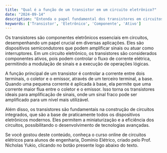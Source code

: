 ```yaml
---
title: "Qual é a função de um transistor em um circuito eletrônico?"
date: "2024-09-14"
description: "Entenda o papel fundamental dos transistores em circuitos eletrônicos e como eles influenciam o comportamento dos dispositivos."
keywords: ['Transistor', 'Eletrônico', 'Componente', 'Ativo']
---
```


Os transistores são componentes eletrônicos essenciais em circuitos, desempenhando um papel crucial em diversas aplicações. Eles são dispositivos semicondutores que podem amplificar sinais ou atuar como interruptores. Em um circuito eletrônico, os transistores são considerados componentes ativos, pois podem controlar o fluxo de corrente elétrica, permitindo a modulação de sinais e a execução de operações lógicas.

A função principal de um transistor é controlar a corrente entre dois terminais, o coletor e o emissor, através de um terceiro terminal, a base. Quando uma pequena corrente é aplicada à base, ela permite que uma corrente maior flua entre o coletor e o emissor. Isso torna os transistores ideais para amplificação de sinais, onde um sinal fraco pode ser amplificado para um nível mais utilizável.

Além disso, os transistores são fundamentais na construção de circuitos integrados, que são a base de praticamente todos os dispositivos eletrônicos modernos. Eles permitem a miniaturização e a eficiência dos circuitos, possibilitando o desenvolvimento de tecnologias avançadas.

Se você gostou deste conteúdo, conheça o curso online de circuitos elétricos para alunos de engenharia, Domínio Elétrico, criado pelo Prof. Nicholas Yukio, clicando no botão presente logo abaixo do texto.